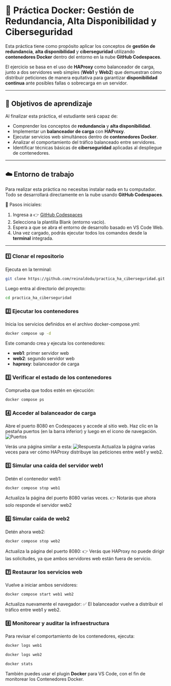 # 🐳 Práctica Docker: Gestión de Redundancia, Alta Disponibilidad y Ciberseguridad

Esta práctica tiene como propósito aplicar los conceptos de **gestión de redundancia**, **alta disponibilidad** y **ciberseguridad** utilizando **contenedores Docker** dentro del entorno en la nube **GitHub Codespaces**.

El ejercicio se basa en el uso de **HAProxy** como balanceador de carga, junto a dos servidores web simples (**Web1** y **Web2**) que demuestran cómo distribuir peticiones de manera equitativa para garantizar **disponibilidad continua** ante posibles fallas o sobrecarga en un servidor.

---

## 🧱 Objetivos de aprendizaje

Al finalizar esta práctica, el estudiante será capaz de:

- Comprender los conceptos de **redundancia** y **alta disponibilidad**.  
- Implementar un **balanceador de carga** con **HAProxy**.  
- Ejecutar servicios web simultáneos dentro de **contenedores Docker**.  
- Analizar el comportamiento del tráfico balanceado entre servidores.  
- Identificar técnicas básicas de **ciberseguridad** aplicadas al despliegue de contenedores.

---

## ☁️ Entorno de trabajo

Para realizar esta práctica no necesitas instalar nada en tu computador.
Todo se desarrollará directamente en la nube usando **GitHub Codespaces**.

🔹 Pasos iniciales:

1. Ingresa a 👉 [GitHub Codespaces](https://github.com/codespaces)
2. Selecciona la plantilla Blank (entorno vacío).
3. Espera a que se abra el entorno de desarrollo basado en VS Code Web.
4. Una vez cargado, podrás ejecutar todos los comandos desde la **terminal** integrada.

---

### 1️⃣ Clonar el repositorio

Ejecuta en la terminal:

```bash
git clone https://github.com/reinaldodu/practica_ha_ciberseguridad.git
   ```
Luego entra al directorio del proyecto:
```bash
cd practica_ha_ciberseguridad
   ```
### 2️⃣ Ejecutar los contenedores

Inicia los servicios definidos en el archivo docker-compose.yml:
```bash
docker compose up -d
   ```
Este comando crea y ejecuta los contenedores:
- **web1**: primer servidor web
- **web2**: segundo servidor web
- **haproxy**: balanceador de carga

### 3️⃣ Verificar el estado de los contenedores
Comprueba que todos estén en ejecución:
```bash
docker compose ps
   ```
   
### 4️⃣ Acceder al balanceador de carga
Abre el puerto 8080 en Codespaces y accede al sitio web.
Haz clic en la pestaña puertos (en la barra inferior) y luego en el icono de navegación.
![Puertos](https://i.postimg.cc/GpRjJPSV/puertos.png)

Verás una página similar a esta:
![Respuesta](https://i.postimg.cc/pdvBYQ1g/respuesta.png)
Actualiza la página varias veces para ver cómo HAProxy distribuye las peticiones entre web1 y web2.

### 5️⃣ Simular una caída del servidor web1
Detén el contenedor web1:
```bash
docker compose stop web1
   ```
Actualiza la página del puerto 8080 varias veces.
👉 Notarás que ahora solo responde el servidor web2

### 6️⃣ Simular caída de web2

Detén ahora web2:
```bash
docker compose stop web2
   ```
Actualiza la página del puerto 8080:
👉 Verás que HAProxy no puede dirigir las solicitudes, ya que ambos servidores web están fuera de servicio.

### 7️⃣ Restaurar los servicios web
Vuelve a iniciar ambos servidores:
```bash
docker compose start web1 web2
   ```
Actualiza nuevamente el navegador:
✅ El balanceador vuelve a distribuir el tráfico entre web1 y web2.

### 8️⃣ Monitorear y auditar la infraestructura

Para revisar el comportamiento de los contenedores, ejecuta:
```bash
docker logs web1
   ```
```bash
docker logs web2
   ```
```bash
docker stats
   ```

También puedes usar el plugin **Docker** para VS Code, con el fin de monitorear los Contenedores Docker.
